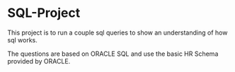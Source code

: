 # SQL-Project
This project is to run a couple sql queries to show an understanding of how sql works.

The questions are based on ORACLE SQL and use the basic HR Schema provided by ORACLE.
